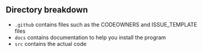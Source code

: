 ## Directory breakdown

- `.github` contains files such as the CODEOWNERS and ISSUE_TEMPLATE files
- `docs` contains documentation to help you install the program
- `src` contains the actual code
